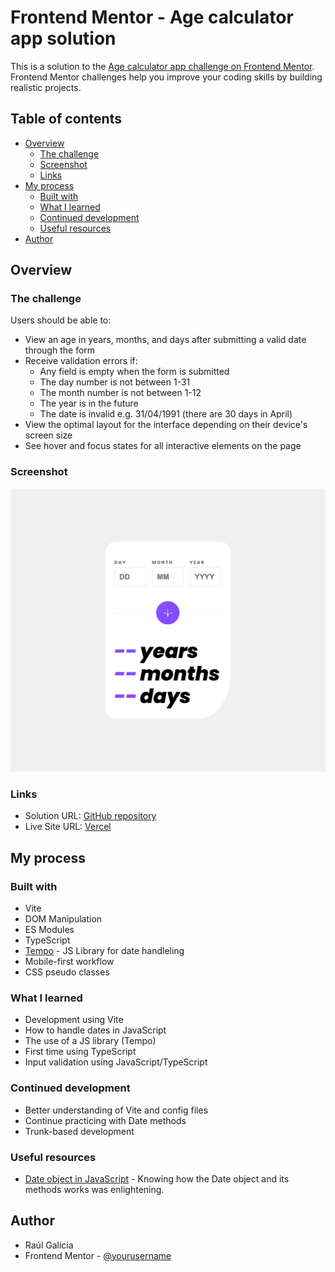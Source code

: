 # Frontend Mentor - Age calculator app solution

This is a solution to the [Age calculator app challenge on Frontend Mentor](https://www.frontendmentor.io/challenges/age-calculator-app-dF9DFFpj-Q). Frontend Mentor challenges help you improve your coding skills by building realistic projects.

## Table of contents

- [Overview](#overview)
  - [The challenge](#the-challenge)
  - [Screenshot](#screenshot)
  - [Links](#links)
- [My process](#my-process)
  - [Built with](#built-with)
  - [What I learned](#what-i-learned)
  - [Continued development](#continued-development)
  - [Useful resources](#useful-resources)
- [Author](#author)

## Overview

### The challenge

Users should be able to:

- View an age in years, months, and days after submitting a valid date through the form
- Receive validation errors if:
  - Any field is empty when the form is submitted
  - The day number is not between 1-31
  - The month number is not between 1-12
  - The year is in the future
  - The date is invalid e.g. 31/04/1991 (there are 30 days in April)
- View the optimal layout for the interface depending on their device's screen size
- See hover and focus states for all interactive elements on the page

### Screenshot

![](./public/screenshot.png)

### Links

- Solution URL: [GitHub repository](https://github.com/raulgaliciab/age-calculator-app)
- Live Site URL: [Vercel](https://your-live-site-url.com)

## My process

### Built with

- Vite
- DOM Manipulation
- ES Modules
- TypeScript
- [Tempo](https://tempo.formkit.com/) - JS Library for date handleling
- Mobile-first workflow
- CSS pseudo classes

### What I learned

- Development using Vite
- How to handle dates in JavaScript
- The use of a JS library (Tempo)
- First time using TypeScript
- Input validation using JavaScript/TypeScript

### Continued development

- Better understanding of Vite and config files
- Continue practicing with Date methods
- Trunk-based development

### Useful resources

- [Date object in JavaScript](https://developer.mozilla.org/en-US/docs/Web/JavaScript/Reference/Global_Objects/Date) - Knowing how the Date object and its methods works was enlightening.

## Author

- Raúl Galicia
- Frontend Mentor - [@yourusername](https://www.frontendmentor.io/profile/raulgaliciab)
